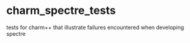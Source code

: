 # charm_spectre_tests
tests for charm++ that illustrate failures encountered when developing spectre
